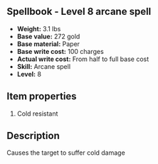## Spellbook - Level 8 arcane spell
- **Weight:** 3.1 lbs
- **Base value:** 272 gold
- **Base material:** Paper
- **Base write cost:** 100 charges
- **Actual write cost:** From half to full base cost
- **Skill:** Arcane spell
- **Level:** 8
## Item properties
1. Cold resistant
## Description
Causes the target to suffer cold damage
